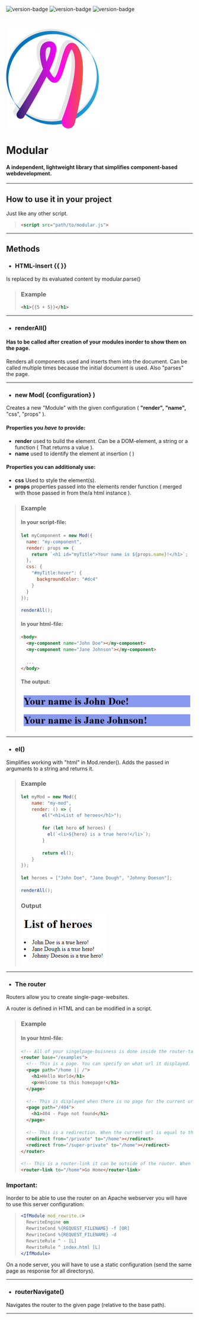 ![version-badge](https://img.shields.io/badge/version-1.0-brightgreen.svg)
![version-badge](https://img.shields.io/badge/development-completed-blue.svg)
![version-badge](https://img.shields.io/badge/license-MIT-orange.svg)

<br>

![logo](https://github.com/KargJonas/random/blob/master/modular/Modular-Logo.png)

# Modular
#### A independent, lightweight library that simplifies component-based webdevelopment.<br>

<hr>

## How to use it in your project
Just like any other script.<br>
> ```html
> <script src="path/to/modular.js">
> ```

<hr>

## Methods
- ### HTML-insert {{ }}
Is replaced by its evaluated content by modular.parse()
> ### Example
>
>```html
><h1>{{5 + 5}}</h1>
>```
<hr>

- ### renderAll()
#### Has to be called after creation of your modules inorder to show them on the page.
Renders all components used and inserts them into the document.
Can be called multiple times because the initial document is used.
Also "parses" the page.
<hr>

- ### new Mod( {configuration} )
Creates a new "Module" with the given configuration ( **"render", "name",** "css", "props" ).
#### Properties you *have to* provide:
- **render** used to build the element. Can be a DOM-element, a string or a function ( That returns a value ).
- **name** used to identify the element at insertion ( <your-element-name></your-element-name> )
#### Properties you can additionaly use:
- **css** Used to style the element(s).
- **props** properties passed into the elements render function ( merged with those passed in from the/a html instance ).
> ### Example
> #### In your script-file:
> ```javascript
> let myComponent = new Mod({
>   name: "my-component",
>   render: props => {
>     return `<h1 id="myTitle">Your name is ${props.name}!</h1>`;
>   },
>   css: {
>     "#myTitle:hover": {
>       backgroundColor: "#dc4"
>     }
>   }
> });
> 
> renderAll();
> ```
> #### In your html-file:
> ```html
> <body>
>   <my-component name="John Doe"></my-component>
>   <my-component name="Jane Johnson"></my-component>
>   
>   ...
> </body>
> ```
> #### The output:
> ![example-image](https://github.com/KargJonas/random/blob/master/modular/example-image.png)
<hr>

- ### el()
Simplifies working with "html" in Mod.render(). Adds the passed in argumants to a string and returns it.
> ### Example
> ```javascript
> let myMod = new Mod({
>     name: "my-mod",
>     render: () => {
>         el("<h1>List of heroes</h1>");
> 
>         for (let hero of heroes) {
>           el(`<li>${hero} is a true hero!</li>`);
>         }
>
>         return el();
>     }
> });
> 
> let heroes = ["John Doe", "Jane Dough", "Johnny Doeson"];
>
> renderAll();
> ```
>
> ### Output
> ![example-image-3](https://github.com/KargJonas/random/blob/master/modular/example-image-3.png)

<hr>

- ### The router
Routers allow you to create single-page-websites.

A router is defined in HTML and can be modified in a script.

> ### Example
> #### In your html-file:
> ```html
> <!-- All of your singelpage-buisness is done inside the router-tag you can only use one of it in a modular project-->
> <router base="/examples">
>   <!-- This is a page. You can specify on what url it displayed. All page-urls are relative to the router-base. In this case it would be displayed at "myWebsite.com/examples/home" or at "myWebsite.com/examples". The || seperates the possible urls. -->
>   <page path="/home || /">
>     <h1>Hello World</h1>
>     <p>Welcome to this homepage!</h1>
>   </page>
> 
>   <!-- This is displayed when there is no page for the current url. If there is no /404 page, the default 404 page is used. -->
>   <page path="/404">
>     <h1>404 - Page not found</h1>
>   </page>
> 
>   <!-- This is a redirection. When the current url is equal to the url provided in "from", the modular router is redirected to the url specifyed in "to" -->
>   <redirect from="/private" to="/home"></redirect>
>   <redirect from="/super-private" to="/home"></redirect>
> </router>
> 
> <!-- This is a router-link it can be outside of the router. When clicked, redirected to the url specifyed in "to". -->
> <router-link to="/home">Go Home</router-link>
> ```

### Important:
Inorder to be able to use the router on an Apache webserver you will have to use this server configuration:
> ```apache
> <IfModule mod_rewrite.c>
> 	RewriteEngine on
> 	RewriteCond %{REQUEST_FILENAME} -f [OR]
> 	RewriteCond %{REQUEST_FILENAME} -d
> 	RewriteRule ^ - [L]
> 	RewriteRule ^ index.html [L]
> </IfModule>
> ```

On a node server, you will have to use a static configuration (send the same page as response for all directorys).

<hr>

- ### routerNavigate()
Navigates the router to the given page (relative to the base path).

<hr>